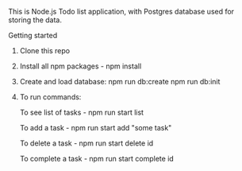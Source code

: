 This is Node.js Todo list application, with Postgres database used for storing the data.

Getting started

1. Clone this repo

2. Install all npm packages - npm install

3. Create and load database: npm run db:create 
                             npm run db:init 
                    

4. To run commands:

    To see list of tasks - npm run start list 

    To add a task - npm run start add "some task"

    To delete a task - npm run start delete id

    To complete a task - npm run start complete id

